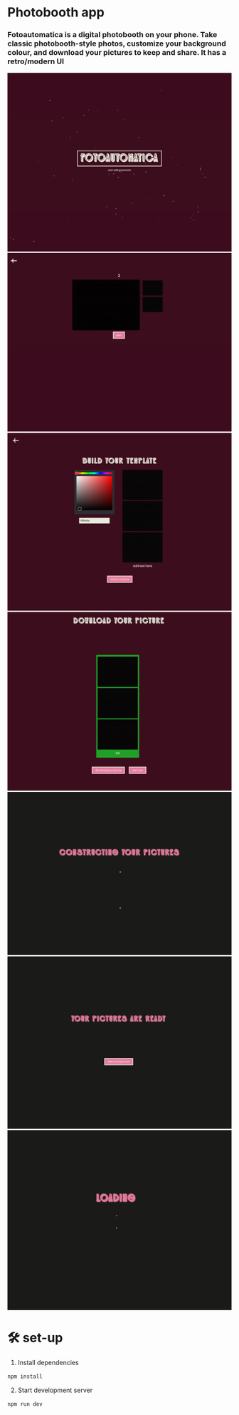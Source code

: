 # Photobooth app

### Fotoautomatica is a digital photobooth on your phone. Take classic photobooth-style photos, customize your background colour, and download your pictures to keep and share. It has a retro/modern UI

![](preview1.png)
![](preview2.png)
![](preview3.png)
![](preview4.png)
![](preview5.png)
![](preview6.png)
![](preview7.png)

# 🛠️ set-up

1. Install dependencies

```bash
npm install
```

2. Start development server

```bash
npm run dev
```
